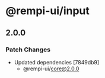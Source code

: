 # @rempi-ui/input

## 2.0.0

### Patch Changes

- Updated dependencies [7849db9]
  - @rempi-ui/core@2.0.0
